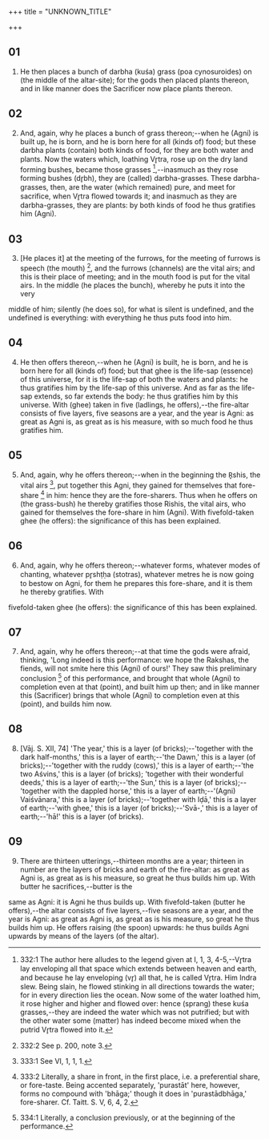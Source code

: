 +++
title = "UNKNOWN_TITLE"

+++


## 01
1. He then places a bunch of darbha (kuśa) grass (poa cynosuroides) on (the middle of the altar-site); for the gods then placed plants thereon, and in like manner does the Sacrificer now place plants thereon.

## 02
2. And, again, why he places a bunch of grass thereon;--when he (Agni) is built up, he is born, and he is born here for all (kinds of) food; but these darbha plants (contain) both kinds of food, for they are both water and plants. Now the waters which, loathing Vr̥tra, rose up on the dry land forming bushes, became those grasses [^fn_633],--inasmuch as they rose forming bushes (dr̥bh), they are (called) darbha-grasses. These darbha-grasses, then, are the water (which remained) pure, and meet for sacrifice, when Vr̥tra flowed towards it; and inasmuch as they are darbha-grasses, they are plants: by both kinds of food he thus gratifies him (Agni).

[^fn_633]: 332:1 The author here alludes to the legend given at I, 1, 3, 4-5,--Vr̥tra lay enveloping all that space which extends between heaven and earth, and because he lay enveloping (vr̥) all that, he is called Vr̥tra. Him Indra slew. Being slain, he flowed stinking in all directions towards the water; for in every direction lies the ocean. Now some of the water loathed him, it rose higher and higher and flowed over: hence (sprang) these kuśa grasses,--they are indeed the water which was not putrified; but with the other water some (matter) has indeed become mixed when the putrid Vr̥tra flowed into it.

## 03
3. [He places it] at the meeting of the furrows, for the meeting of furrows is speech (the mouth) [^fn_634], and the furrows (channels) are the vital airs; and this is their place of meeting; and in the mouth food is put for the vital airs. In the middle (he places the bunch), whereby he puts it into the very

[^fn_634]: 332:2 See p. 200, note 3.

middle of him; silently (he does so), for what is silent is undefined, and the undefined is everything: with everything he thus puts food into him.

## 04
4. He then offers thereon,--when he (Agni) is built, he is born, and he is born here for all (kinds of) food; but that ghee is the life-sap (essence) of this universe, for it is the life-sap of both the waters and plants: he thus gratifies him by the life-sap of this universe. And as far as the life-sap extends, so far extends the body: he thus gratifies him by this universe. With (ghee) taken in five (ladlings, he offers),--the fire-altar consists of five layers, five seasons are a year, and the year is Agni: as great as Agni is, as great as is his measure, with so much food he thus gratifies him.

## 05
5. And, again, why he offers thereon;--when in the beginning the R̥shis, the vital airs [^fn_635], put together this Agni, they gained for themselves that fore-share [^fn_636] in him: hence they are the fore-sharers. Thus when he offers on (the grass-bush) he thereby gratifies those Rishis, the vital airs, who gained for themselves the fore-share in him (Agni). With fivefold-taken ghee (he offers): the significance of this has been explained.

[^fn_635]: 333:1 See VI, 1, 1, 1.

[^fn_636]: 333:2 Literally, a share in front, in the first place, i.e. a preferential share, or fore-taste. Being accented separately, 'purastāt' here, however, forms no compound with 'bhāga;' though it does in 'purastādbhāga,' fore-sharer. Cf. Taitt. S. V, 6, 4, 2.

## 06
6. And, again, why he offers thereon;--whatever forms, whatever modes of chanting, whatever pr̥shṭḥa (stotras), whatever metres he is now going to bestow on Agni, for them he prepares this fore-share, and it is them he thereby gratifies. With

fivefold-taken ghee (he offers): the significance of this has been explained.

## 07
7. And, again, why he offers thereon;--at that time the gods were afraid, thinking, 'Long indeed is this performance: we hope the Rakshas, the fiends, will not smite here this (Agni) of ours!' They saw this preliminary conclusion [^fn_637] of this performance, and brought that whole (Agni) to completion even at that (point), and built him up then; and in like manner this (Sacrificer) brings that whole (Agni) to completion even at this (point), and builds him now.

[^fn_637]: 334:1 Literally, a conclusion previously, or at the beginning of the performance.

## 08
8. [Vāj. S. XII, 74] 'The year,' this is a layer (of bricks);--'together with the dark half-months,' this is a layer of earth;--'the Dawn,' this is a layer (of bricks);--'together with the ruddy (cows),' this is a layer of earth;--'the two Aśvins,' this is a layer (of bricks); 'together with their wonderful deeds,' this is a layer of earth;--'the Sun,' this is a layer (of bricks);--'together with the dappled horse,' this is a layer of earth;--'(Agni) Vaiśvānara,' this is a layer (of bricks);--'together with Iḍā,' this is a layer of earth;--'with ghee,' this is a layer (of bricks);--'Svā-,' this is a layer of earth;--'hā!' this is a layer (of bricks).

## 09
9. There are thirteen utterings,--thirteen months are a year; thirteen in number are the layers of bricks and earth of the fire-altar: as great as Agni is, as great as is his measure, so great he thus builds him up. With butter he sacrifices,--butter is the

same as Agni: it is Agni he thus builds up. With fivefold-taken (butter he offers),--the altar consists of five layers,--five seasons are a year, and the year is Agni: as great as Agni is, as great as is his measure, so great he thus builds him up. He offers raising (the spoon) upwards: he thus builds Agni upwards by means of the layers (of the altar).

